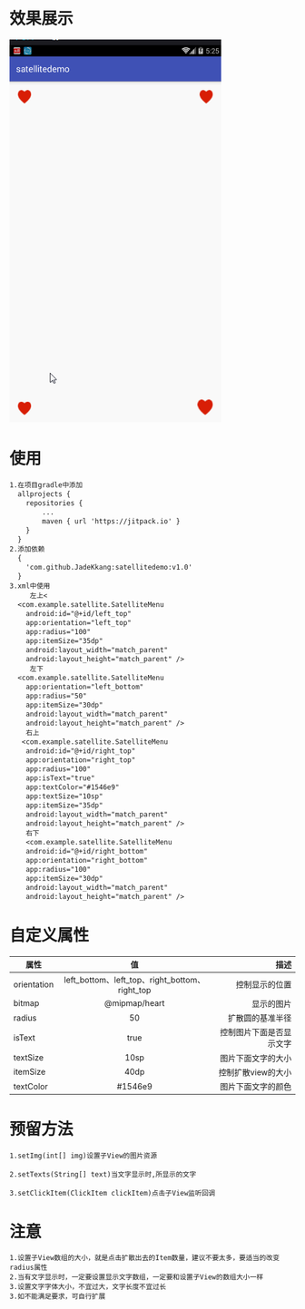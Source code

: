 # 效果展示
![](https://github.com/JadeKkang/satellitedemo/blob/master/image/state.gif)
# 使用
    1.在项目gradle中添加
      allprojects {
        repositories { 
            ...
            maven { url 'https://jitpack.io' }
        }
      } 
    2.添加依赖
      {
        'com.github.JadeKkang:satellitedemo:v1.0'
      }
    3.xml中使用
         左上<
      <com.example.satellite.SatelliteMenu
        android:id="@+id/left_top" 
        app:orientation="left_top" 
        app:radius="100"
        app:itemSize="35dp"
        android:layout_width="match_parent"
        android:layout_height="match_parent" /> 
         左下	
      <com.example.satellite.SatelliteMenu
        app:orientation="left_bottom"
        app:radius="50"
        app:itemSize="30dp"
        android:layout_width="match_parent" 
        android:layout_height="match_parent" />
        右上
       <com.example.satellite.SatelliteMenu
        android:id="@+id/right_top" 
        app:orientation="right_top" 
        app:radius="100"
        app:isText="true"
        app:textColor="#1546e9" 
        app:textSize="10sp"
        app:itemSize="35dp" 
        android:layout_width="match_parent" 
        android:layout_height="match_parent" />
        右下
        <com.example.satellite.SatelliteMenu 
        android:id="@+id/right_bottom"
        app:orientation="right_bottom"
        app:radius="100"
        app:itemSize="30dp" 
        android:layout_width="match_parent"
        android:layout_height="match_parent" /> 
# 自定义属性
| 属性 | 值 | 描述 | 
| ------------- |:-------------:| -----:| 
| orientation |left_bottom、left_top、right_bottom、right_top| 控制显示的位置 | 
| bitmap | @mipmap/heart | 显示的图片 | 
| radius | 50 | 扩散圆的基准半径 | 
| isText | true |控制图片下面是否显示文字 | 
| textSize | 10sp | 图片下面文字的大小 | 
| itemSize | 40dp | 控制扩散view的大小 | 
| textColor | #1546e9 | 图片下面文字的颜色| 

# 预留方法

	1.setImg(int[] img)设置子View的图片资源

	2.setTexts(String[] text)当文字显示时,所显示的文字

	3.setClickItem(ClickItem clickItem)点击子View监听回调
# 注意
    1.设置子View数组的大小，就是点击扩散出去的Item数量，建议不要太多，要适当的改变radius属性
    2.当有文字显示时，一定要设置显示文字数组，一定要和设置子View的数组大小一样
    3.设置文字字体大小，不宜过大，文字长度不宜过长
    3.如不能满足要求，可自行扩展

